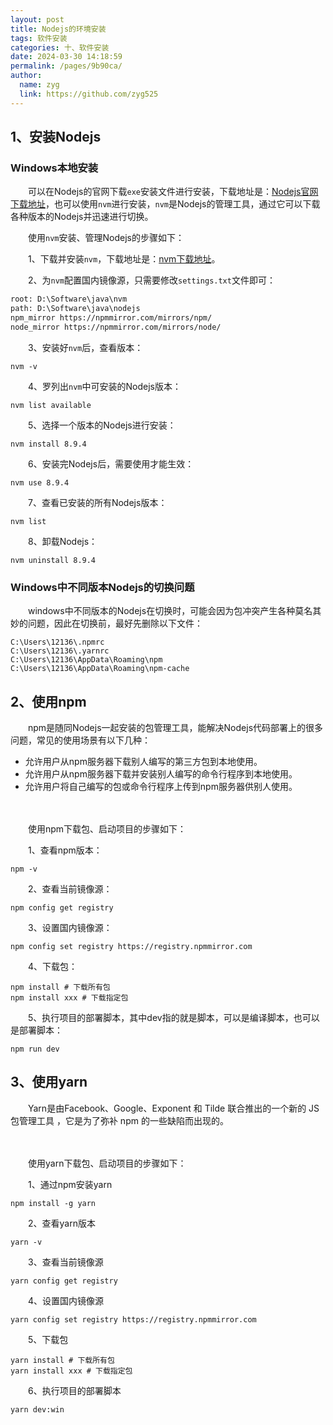 ```yaml
---
layout: post
title: Nodejs的环境安装
tags: 软件安装
categories: 十、软件安装
date: 2024-03-30 14:18:59
permalink: /pages/9b90ca/
author: 
  name: zyg
  link: https://github.com/zyg525
---
```


## 1、安装Nodejs
### Windows本地安装
　　可以在Nodejs的官网下载`exe`安装文件进行安装，下载地址是：[Nodejs官网下载地址](https://nodejs.org/en/download)，也可以使用`nvm`进行安装，`nvm`是Nodejs的管理工具，通过它可以下载各种版本的Nodejs并迅速进行切换。

　　使用`nvm`安装、管理Nodejs的步骤如下：

　　1、下载并安装`nvm`，下载地址是：[nvm下载地址](https://github.com/coreybutler/nvm-windows/releases)。

　　2、为`nvm`配置国内镜像源，只需要修改`settings.txt`文件即可：

```txt
root: D:\Software\java\nvm
path: D:\Software\java\nodejs
npm_mirror https://npmmirror.com/mirrors/npm/
node_mirror https://npmmirror.com/mirrors/node/
```

　　3、安装好`nvm`后，查看版本：

```shell
nvm -v
```

　　4、罗列出`nvm`中可安装的Nodejs版本：

```shell
nvm list available
```

　　5、选择一个版本的Nodejs进行安装：

```shell
nvm install 8.9.4
```

　　6、安装完Nodejs后，需要使用才能生效：

```shell
nvm use 8.9.4
```

　　7、查看已安装的所有Nodejs版本：

```shell
nvm list
```

　　8、卸载Nodejs：

```shell
nvm uninstall 8.9.4
```

### Windows中不同版本Nodejs的切换问题

　　windows中不同版本的Nodejs在切换时，可能会因为包冲突产生各种莫名其妙的问题，因此在切换前，最好先删除以下文件：

```
C:\Users\12136\.npmrc
C:\Users\12136\.yarnrc
C:\Users\12136\AppData\Roaming\npm
C:\Users\12136\AppData\Roaming\npm-cache
```

## 2、使用npm

　　npm是随同Nodejs一起安装的包管理工具，能解决Nodejs代码部署上的很多问题，常见的使用场景有以下几种：

- 允许用户从npm服务器下载别人编写的第三方包到本地使用。
- 允许用户从npm服务器下载并安装别人编写的命令行程序到本地使用。
- 允许用户将自己编写的包或命令行程序上传到npm服务器供别人使用。

　　

　　使用npm下载包、启动项目的步骤如下：

　　1、查看npm版本：

```shell
npm -v
```

　　2、查看当前镜像源：

```
npm config get registry
```

　　3、设置国内镜像源：

```shell
npm config set registry https://registry.npmmirror.com
```

　　4、下载包：

```shell
npm install # 下载所有包
npm install xxx # 下载指定包
```

　　5、执行项目的部署脚本，其中dev指的就是脚本，可以是编译脚本，也可以是部署脚本：

```shell
npm run dev
```

## 3、使用yarn

　　Yarn是由Facebook、Google、Exponent 和 Tilde 联合推出的一个新的 JS 包管理工具 ，它是为了弥补 npm 的一些缺陷而出现的。

　

　　使用yarn下载包、启动项目的步骤如下：

　　1、通过npm安装yarn

```shell
npm install -g yarn
```

　　2、查看yarn版本

```shell
yarn -v
```

　　3、查看当前镜像源

```shell
yarn config get registry
```

　　4、设置国内镜像源

```shell
yarn config set registry https://registry.npmmirror.com
```

　　5、下载包

```shell
yarn install # 下载所有包
yarn install xxx # 下载指定包
```

　　6、执行项目的部署脚本

```shell
yarn dev:win
```

